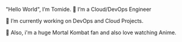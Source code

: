 "Hello World", I’m Tomide.
👀 I’m a Cloud/DevOps Engineer

🌱 I’m currently working on DevOps and Cloud Projects.

🌱 Also, i'm a huge Mortal Kombat fan and also love watching Anime.
<!---
Tomide-Alonge/Tomide-Alonge is a ✨ special ✨ repository because its `README.md` (this file) appears on your GitHub profile.
You can click the Preview link to take a look at your changes.
--->
